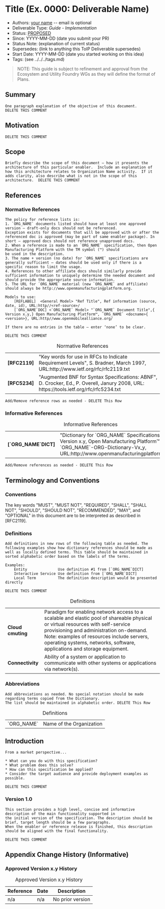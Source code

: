 # Title (Ex. 0000: Deliverable Name)
- Authors: [your name](you@github-email) -- email is optional
- Deliverable Type: *Guide - Implementation* 
- Status: [PROPOSED](/README.md#proposed)
- Since: YYYY-MM-DD (date you submit your PR)
- Status Note: (explanation of current status)  
- Supersedes: (link to anything this ToIP Deliverable  supersedes)
- Start Date: YYYY-MM-DD (date you started working on this idea)
- Tags: (see ../../../tags.md)

>NOTE: This guide is subject to refinement and approval from the Ecosystem and Utility Foundry WGs as they will define the format of Plans.


## Summary

```
One paragraph explanation of the objective of this document.
DELETE THIS COMMENT
```

## Motivation

```Why are we doing this? What use cases does it support? What is the expected outcome?
DELETE THIS COMMENT
```

## Scope

```
Briefly describe the scope of this document – how it presents the architecture of this particular enabler.  Include an explanation of how this architecture relates to Organization Name activity.  If it adds clarity, also describe what is not in the scope of this architecture.  DELETE THIS COMMENT
```


## References
### Normative References

```
The policy for reference lists is:
1. `ORG_NAME` documents listed should have at least one approved version – draft-only docs should not be referenced.
Exception exists for documents that will be approved with or after the referenced doc is approved (may be part of same enabler package). In short – approved docs should not reference unapproved docs.
2. When a reference is made to an `ORG_NAME` specification, then Open Manufacturing Platform with the TM symbol (™) should
be used in the description.
3. The name + version (no date) for `ORG_NAME` specifications are generally sufficient – dates should be used only if there is a specific reason to limit the usage.
4. References to other affiliate docs should similarly provide sufficient information to uniquely determine the needed document and should provide the appropriate source information.
5. The URL for `ORG_NAME` material (new `ORG_NAME` and affiliate) should always be http://www.openmanufacturingplatform.org.

Models to use:
	[REFLABEL]	<General Model> "Ref Title", Ref information (source, date, id), URL:http//<ref-source>/
	[`ORG_NAME`DOC]	<`ORG_NAME` Model> "`ORG_NAME` Document Title",{ Version x.y,} Open Manufacturing Platform™, `ORG_NAME` <docname>{    <version>}, URL:http//www.openmobilealliance.org/

If there are no entries in the table – enter ‘none’ to be clear.

DELETE THIS COMMENT
```
<table>
  <caption>Normative References </caption>
  <tbody>
    <tr>
      <td><strong>[RFC2119]</strong></td>
      <td>"Key words for use in RFCs to Indicate Requirement Levels", S. Bradner, March 1997, URL:http://www.ietf.org/rfc/rfc2119.txt</td>
    </tr>
    <tr>
      <td><strong>[RFC5234]</strong></td>
      <td>"Augmented BNF for Syntax Specifications: ABNF", D. Crocker, Ed., P. Overell, Janury 2008, URL: https://tools.ietf.org/rfc/rfc5234.txt</td>
    </tr>
  </tbody>
</table>

```
Add/Remove reference rows as needed - DELETE This Row
```

### Informative References

<table>
  <caption>Informative References </caption>
  <tbody>
    <tr>
      <td><strong>[`ORG_NAME`DICT]</strong></td>
      <td>"Dictionary for `ORG_NAME` Specifications", Version x.y, Open Manufacturing Platform™, `ORG_NAME`-ORG-Dictionary-Vx_y, URL:http://www.openmanufacturingplatform.org/</td>
    </tr>
  </tbody>
</table>

```
Add/Remove references as needed - DELETE This Row
```

## Terminology and Conventions
### Conventions

The key words "MUST", "MUST NOT", "REQUIRED", "SHALL", "SHALL NOT", "SHOULD", "SHOULD NOT", "RECOMMENDED", "MAY", and "OPTIONAL" in this document are to be interpreted as described in [RFC2119].

### Definitions

```
Add definitions in new rows of the following table as needed. The following examples show how dictionary references should be made as well as locally defined terms. This table should be maintained in sorted alphabetic order based on the labels of the terms.

Examples:
	Entity              Use definition #1 from [`ORG_NAME`DICT]
	Interactive Service Use definition from [`ORG_NAME`DICT]
	Local Term          The definition description would be presented directly

DELETE THIS COMMENT
```
<table>
  <caption>Definitions</caption>
  <tbody>
  <tr>
	  <td><strong>Cloud cmuting</strong></td>
	  <td>Paradigm for enabling network access to a scalable and elastic pool of shareable physical or virtual resources with self-service provisioning and administration on-demand.</br>
    Note: examples of resources include servers, operating systems, networks, software, applications and storage equipment.</td>
  </tr>
  <tr>
	  <td><strong>Connectivity</strong></td>
	  <td>Ability of a system or application to communicate with other systems or applications via network(s). </td>
  </tr>
  </tbody>
</table>

### Abbreviations

```
Add abbreviations as needed. No special notation should be made regarding terms copied from the Dictionary.  
The list should be maintained in alphabetic order. DELETE This Row
```

<table>
<caption>Definitions</caption>
<tbody>
  <tr>
    <td>`ORG_NAME`</td>
    <td>Name of the Organization</td>
  </tr>
</tbody>
</table>

## Introduction

```
From a market perspective...  

* What can you do with this specification?
* What problem does this solve?
* How can this specification be applied?
* Consider the target audience and provide deployment examples as possible.

DELETE THIS COMMENT
```

### Version 1.0

```
This section provides a high level, concise and informative description of the main functionality supported in
the initial version of the specification. The description should be brief, target length should be a few paragraphs.
When the enabler or reference release is finished, this description should be aligned with the final functionality.

DELETE THIS COMMENT
```

## Appendix Change History (Informative)

### Approved Version x.y History

<table>
    <caption>Approved Version x.y History</caption>
    <thead>
        <tr>
            <th>Reference</th>
            <th>Date</th>
            <th>Description</th>
        </tr>
    </thead>
    <tbody>    
        <tr>
            <td>n/a</td>
            <td>n/a</td>
            <td>No prior version</td>
        </tr>
    </tbody>
</table>
